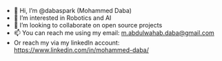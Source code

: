 - 👋 Hi, I’m @dabaspark (Mohammed Daba)
- 👀 I’m interested in Robotics and AI
- 💞️ I’m looking to collaborate on open source projects
- 📫 You can reach me using my email: m.abdulwahab.daba@gmail.com
- Or reach my via my linkedIn account: https://www.linkedin.com/in/mohammed-daba/

<!---
dabaspark/dabaspark is a ✨ special ✨ repository because its `README.md` (this file) appears on your GitHub profile.
You can click the Preview link to take a look at your changes.
--->
